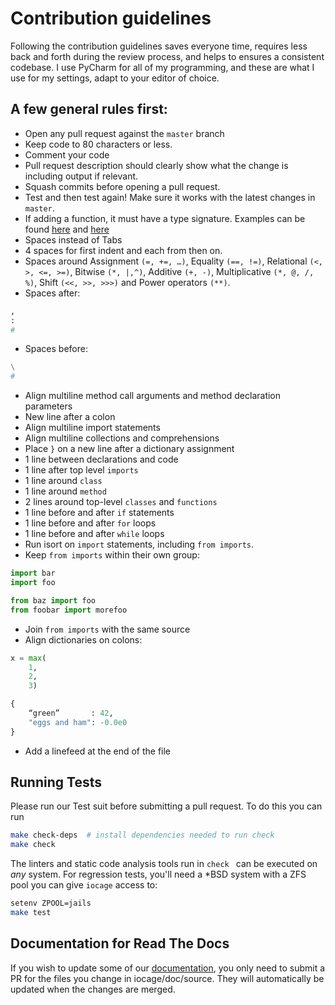 # Contribution guidelines

Following the contribution guidelines saves everyone time, requires less back
and forth during the review process, and helps to ensures a consistent codebase.
I use PyCharm for all of my programming, and these are what I use for my settings, adapt to your editor of choice.

## A few general rules first:

- Open any pull request against the `master` branch
- Keep code to 80 characters or less.
- Comment your code
- Pull request description should clearly show what the change is including output if relevant.
- Squash commits before opening a pull request.
- Test and then test again! Make sure it works with the latest changes in `master`.
- If adding a function, it must have a type signature. Examples can be found [here](https://www.python.org/dev/peps/pep-0484/) and [here](https://www.python.org/dev/peps/pep-3107/)
- Spaces instead of Tabs
- 4 spaces for first indent and each from then on.
- Spaces around Assignment `(=, +=, …)`, Equality `(==, !=)`, Relational `(<, >, <=, >=)`, Bitwise `(*, |,^)`, Additive  `(+, -)`, Multiplicative `(*, @, /, %)`, Shift `(<<, >>, >>>)` and Power operators `(**)`.
- Spaces after:

```python
,
:
#
```

- Spaces before:

```python
\
#
```

- Align multiline method call arguments and method declaration parameters
- New line after a colon
- Align multiline import statements
- Align multiline collections and comprehensions
- Place `}` on a new line after a dictionary assignment
- 1 line between declarations and code
- 1 line after top level `imports`
- 1 line around `class`
- 1 line around `method`
- 2 lines around top-level `classes` and `functions`
- 1 line before and after `if` statements
- 1 line before and after `for` loops
- 1 line before and after `while` loops
- Run isort on `import` statements, including `from imports`.
- Keep `from imports` within their own group:

```python
import bar
import foo

from baz import foo
from foobar import morefoo
```

- Join `from imports` with the same source
- Align dictionaries on colons:

```python
x = max(
    1,
    2,
    3)

{
    “green”       : 42,
    "eggs and ham": -0.0e0
}
```

- Add a linefeed at the end of the file

## Running Tests

Please run our Test suit before submitting a pull request.
To do this you can run

```sh
make check-deps  # install dependencies needed to run check
make check
```

The linters and static code analysis tools run in `check ` can be executed on _any_ system.
For regression tests, you'll need a \*BSD system with a ZFS pool you can give `iocage` access to:

```sh
setenv ZPOOL=jails
make test
```

## Documentation for Read The Docs

If you wish to update some of our [documentation](http://iocage.readthedocs.org), you only need to submit a PR for the files you change in iocage/doc/source. They will automatically be updated when the changes are merged.
